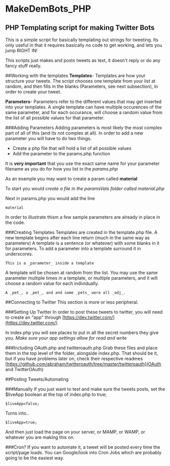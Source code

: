 MakeDemBots_PHP
===============

## PHP Templating script for making Twitter Bots

This is a simple script for basically templating out strings for tweeting. Its only useful in that it requires basically no code to get working, and lets you jump RIGHT IN!

This scripts just makes and posts tweets as text, it doesn't reply or do any fancy stuff really.

##Working with the templates
**Templates**-
Templates are how your structure your tweets. The script chooses one template from your list at random, and then fills in the blanks (Parameters, see next subsection), in order to create your tweet.

**Parameters**-
Parameters refer to the different values that may get inserted into your templates. A single template can have multiple occurences of the same parameter, and for each occurance, will choose a random value from the list of all possible values for that parameter.


###Adding Parameters
Adding parameters is most likely the most complex part of all of this (and its not complex at all). In order to add a new parameter you will have to do two things.
* Create a php file that will hold a list of all possible values
* Add the parameter to the params.php function

It is **very important** that you use the exact same name for your parameter filename as you do for how you list in the *params.php* 

As an example you may want to create a param called **material**

To start you would *create a file in the paramsVals folder called material.php*

Next in params.php you would add the line 
	
	material
	
In order to illustrate thism a few sample parameters are already in place in the code.

###Creating Templates
Templates are created in the template.php file. 
A new template begins after each line return (much in the same way as parameters)
A template is a sentence (or whatever) with some blanks in it for parameters.
To add a parameter into a template surround it in underscores.
	
	This is a _parameter_ inside a template
	
A template will be chosen at random from the list.
You may use the same parameter multiple times in a template, or multiple parameters, and it will choose a random value for each individually.

	A _pet_, a _pet_, and and some _pets_ were all _adj_.

##Connecting to Twitter
This section is more or less peripheral.

###Setting Up Twitter
In order to post these tweets to twitter, you will need to create an "app" through [https://dev.twitter.com/](https://dev.twitter.com/)

In index.php you will see places to put in all the secret numbers they give you. 
*Make sure your app settings allow for read and write*

###Including OAuth.php and twitteroauth.php
Grab these files and place them in the top level of the folder, alongside index.php.
That should be it, but if you have problems later on, check their respective readmes
[https://github.com/abraham/twitteroauth/tree/master/twitteroauth](OAuth and TwitterOAuth)

##Posting Tweets/Automating

###Manually
If you just want to test and make sure the tweets posts, set the $liveApp boolean at the top of index.php to true;
	
	$liveApp=false;
	
Turns into..
	
	$liveApp=true;
	
And then just load the page on your server, or MAMP, or WAMP, or whatever you are making this on.

###Cron?
If you want to automate it, a tweet will be posted every time the script/page loads. You can Google/look into Cron Jobs which are probably going to be the easiest way.